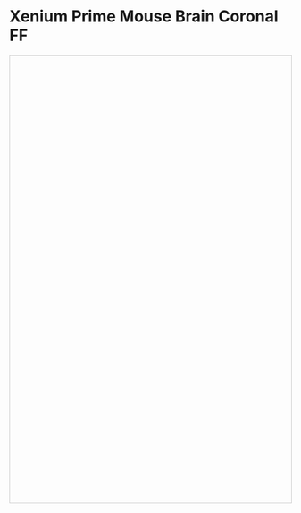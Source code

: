 # Xenium Prime Mouse Brain Coronal FF

<div id="landscape-container" style="position: relative; display: flex; width: 100%; height: 800px; overflow: hidden; border: 1px solid #ccc;">
    <div id="landscape-mouse-brain" style="height; 800px;"></div>
</div>